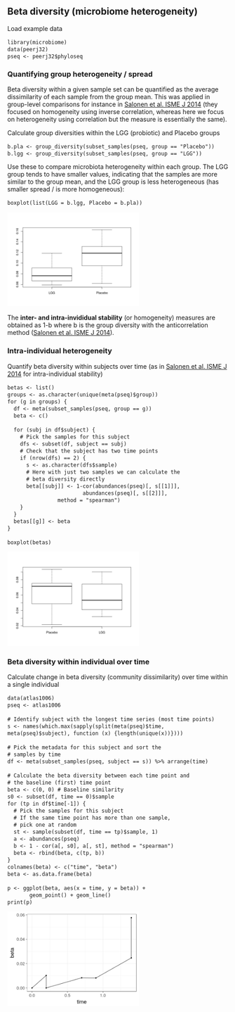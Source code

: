<!--
  %\VignetteEngine{knitr::rmarkdown}
  %\VignetteIndexEntry{microbiome tutorial - variability}
  %\usepackage[utf8]{inputenc}
  %\VignetteEncoding{UTF-8}  
-->
Beta diversity (microbiome heterogeneity)
-----------------------------------------

Load example data

    library(microbiome)
    data(peerj32)
    pseq <- peerj32$phyloseq

### Quantifying group heterogeneity / spread

Beta diversity within a given sample set can be quantified as the
average dissimilarity of each sample from the group mean. This was
applied in group-level comparisons for instance in [Salonen et al. ISME
J
2014](http://www.nature.com/ismej/journal/v8/n11/full/ismej201463a.html)
(they focused on homogeneity using inverse correlation, whereas here we
focus on heterogeneity using correlation but the measure is essentially
the same).

Calculate group diversities within the LGG (probiotic) and Placebo
groups

    b.pla <- group_diversity(subset_samples(pseq, group == "Placebo"))
    b.lgg <- group_diversity(subset_samples(pseq, group == "LGG"))

Use these to compare microbiota heterogeneity within each group. The LGG
group tends to have smaller values, indicating that the samples are more
similar to the group mean, and the LGG group is less heterogeneous (has
smaller spread / is more homogeneous):

    boxplot(list(LGG = b.lgg, Placebo = b.pla))

<img src="Betadiversity_files/figure-markdown_strict/heterogeneity-example2bbb-1.png" width="300px" />

The **inter- and intra-invididual stability** (or homogeneity) measures
are obtained as 1-b where b is the group diversity with the
anticorrelation method ([Salonen et al. ISME J
2014](http://www.nature.com/ismej/journal/v8/n11/full/ismej201463a.html)).

### Intra-individual heterogeneity

Quantify beta diversity within subjects over time (as in [Salonen et al.
ISME J
2014](http://www.nature.com/ismej/journal/v8/n11/full/ismej201463a.html)
for intra-individual stability)

    betas <- list()
    groups <- as.character(unique(meta(pseq)$group))
    for (g in groups) {
      df <- meta(subset_samples(pseq, group == g))
      beta <- c()

      for (subj in df$subject) {
        # Pick the samples for this subject
        dfs <- subset(df, subject == subj)
        # Check that the subject has two time points
        if (nrow(dfs) == 2) {
          s <- as.character(dfs$sample)
          # Here with just two samples we can calculate the
          # beta diversity directly
          beta[[subj]] <- 1-cor(abundances(pseq)[, s[[1]]],
                            abundances(pseq)[, s[[2]]],
                    method = "spearman")
        }
      }
      betas[[g]] <- beta
    }

    boxplot(betas)

<img src="Betadiversity_files/figure-markdown_strict/homogeneity-example2c-1.png" width="300px" />

### Beta diversity within individual over time

Calculate change in beta diversity (community dissimilarity) over time
within a single individual

    data(atlas1006)
    pseq <- atlas1006

    # Identify subject with the longest time series (most time points)
    s <- names(which.max(sapply(split(meta(pseq)$time, meta(pseq)$subject), function (x) {length(unique(x))})))

    # Pick the metadata for this subject and sort the
    # samples by time
    df <- meta(subset_samples(pseq, subject == s)) %>% arrange(time)

    # Calculate the beta diversity between each time point and
    # the baseline (first) time point
    beta <- c(0, 0) # Baseline similarity
    s0 <- subset(df, time == 0)$sample
    for (tp in df$time[-1]) {
      # Pick the samples for this subject
      # If the same time point has more than one sample,
      # pick one at random
      st <- sample(subset(df, time == tp)$sample, 1)
      a <- abundances(pseq)
      b <- 1 - cor(a[, s0], a[, st], method = "spearman")
      beta <- rbind(beta, c(tp, b))
    }
    colnames(beta) <- c("time", "beta")
    beta <- as.data.frame(beta)

    p <- ggplot(beta, aes(x = time, y = beta)) +
           geom_point() + geom_line()
    print(p)       

<img src="Betadiversity_files/figure-markdown_strict/homogeneity-example2d-1.png" width="300px" />
